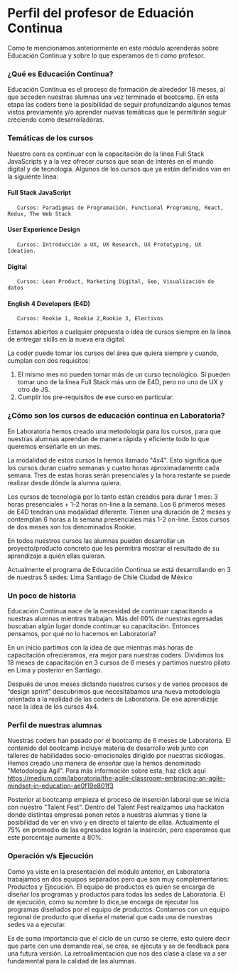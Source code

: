 
# Perfil del profesor de Eduación Continua

Como te mencionamos anteriormente en este módulo aprenderás sobre Educación Continua y sobre lo que esperamos de ti como profesor.


### ¿Qué es Educación Continua?

Educación Continua es el proceso de formación de alrededor 18 meses, al que acceden nuestras alumnas una vez terminado el bootcamp. En esta etapa las coders tiene la posibilidad de seguir profundizando algunos temas vistos previamente y/o aprender nuevas temáticas que le permitirán seguir creciendo como desarrolladoras.


### Temáticas de los cursos

Nuestro core es continuar con la capacitación de la línea Full Stack JavaScripts y a la vez ofrecer cursos que sean de interés en el mundo digital y de tecnología. Algunos de los cursos que ya están definidos van en la siguiente línea:

#### Full Stack JavaScript
       Cursos: Paradigmas de Programación, Functional Programing, React, Redux, The Web Stack	

#### User Experience Design 
       Cursos: Introducción a UX, UX Research, UX Prototyping, UX Ideation.
       
#### Digital
       Cursos: Lean Product, Marketing Digital, Seo, Visualización de datos
       
#### English 4 Developers (E4D)
       Cursos: Rookie 1, Rookie 2,Rookie 3, Electivos

Estamos  abiertos a cualquier propuesta o idea de cursos siempre en la línea de entregar skills en la nueva era digital.

La coder puede tomar los cursos del área que quiera siempre y cuando, cumplan con dos requisitos:
1) El mismo mes no pueden tomar más de un curso tecnológico. Si pueden tomar uno de la línea Full Stack más uno de E4D, pero no uno de UX y otro de JS.
2) Cumplir los pre-requisitos de ese curso en particular.


### ¿Cómo son los cursos de educación continua en Laboratoria?

En Laboratoria hemos creado una metodología para los cursos, para que nuestras alumnas aprendan de manera rápida y eficiente todo lo que queremos enseñarle en un mes. 

La modalidad de estos cursos la hemos llamado "4x4". Esto significa que los cursos duran cuatro semanas y cuatro horas aproximadamente cada semana. Tres de estas horas serán presenciales y la hora restante se puede realizar desde dónde la alumna quiera. 

Los cursos de tecnología por lo tanto están creados para durar 1 mes: 3 horas presenciales + 1-2 horas on-line a la semana.
Los 6 primeros meses de E4D tendrán una modalidad diferente. Tienen una duración de 2 meses y contemplan 6 horas a la semana presenciales más 1-2 on-line. Estos cursos de dos meses son los denominados Rookie. 

En todos nuestros cursos las alumnas pueden desarrollar un proyecto/producto concreto que les permitirá mostrar el resultado de su aprendizaje a quién ellas quieran.

Actualmente el programa de Educación Continua se está desarrollando en 3 de nuestras 5 sedes: 
Lima 
Santiago de Chile
Ciudad de México


### Un poco de historia

Educación Continua nace de la necesidad de continuar capacitando a nuestras alumnas mientras trabajan. Más del 60% de nuestras egresadas buscaban algún lugar donde continuar su capacitación. Entonces pensamos, por qué no lo hacemos en Laboratoria?

En un inicio partimos con la idea de que mientras más horas de capacitación ofrecieramos, era mejor para nuestras coders. Dividimos los 18 meses de capacitación en 3 cursos de 6 meses y partimos nuestro piloto en Lima y posterior en Santiago.

Después de unos meses dictando nuestros cursos y de varios procesos de “design sprint” descubrimos que necesitábamos una nueva metodología orientada a la realidad de las coders de Laboratoria. De ese aprendizaje nace la idea de los cursos 4x4.


### Perfil de nuestras alumnas

Nuestras coders han pasado por el bootcamp de 6 meses de Laboratoria. El contenido del bootcamp incluye materia de desarrollo web junto con talleres de habilidades socio-emocionales dirigido por nuestras sicólogas.
Hemos creado una manera de enseñar que la hemos denominado "Metodologia Agil". Para más información sobre esta, haz click aquí
https://medium.com/laboratoria/the-agile-classroom-embracing-an-agile-mindset-in-education-ae0f19e801f3

Posterior al bootcamp empieza el proceso de inserción laboral que se inicia con nuestro "Talent Fest". Dentro del Talent Fest realizamos una hackaton donde distintas empresas ponen retos a nuestras alumnas y tiene la posibilidad de ver en vivo y en directo el talento de ellas. Actualmente el 75% en promedio de las egresadas lográn la inserción, pero esperamos que este porcentaje aumente a 80%.

### Operación v/s Ejecución

Como ya viste en la presentación del módulo anterior, en Laboratoria trabajamos en dos equipos separados pero que son muy complementarios: Productos y Ejecución. El equipo de productos es quién se encarga de diseñar los programas y productos para todas las sedes de Laboratoria. El de ejecución, como su nombre lo dice,se encarga de ejecutar los programas diseñados por el equipo de productos. Contamos con un equipo regional de producto que diseña el material que cada una de nuestras sedes va a ejecutar.

Es de suma importancia que el ciclo de un curso se cierre, esto quiere decir que parte con una demanda real, se crea, se ejecuta y se de feedback para una futura versión. La retroalimentación que nos des clase a clase va a ser fundamental para la calidad de las alumnas.

